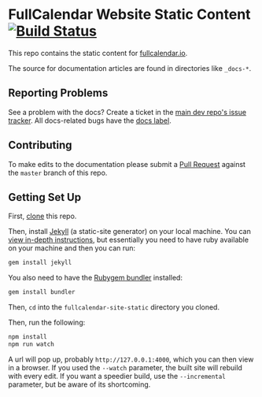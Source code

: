 
# FullCalendar Website Static Content [![Build Status](https://travis-ci.org/fullcalendar/fullcalendar-site-static.svg?branch=master)](https://travis-ci.org/fullcalendar/fullcalendar-site-static)

This repo contains the static content for [fullcalendar.io](https://fullcalendar.io).

The source for documentation articles are found in directories like `_docs-*`.


## Reporting Problems

See a problem with the docs? Create a ticket in the [main dev repo's issue tracker](https://github.com/fullcalendar/fullcalendar/issues). All docs-related bugs have the [docs label](https://github.com/fullcalendar/fullcalendar/issues?q=is%3Aopen+is%3Aissue+label%3ADocs).


## Contributing

To make edits to the documentation please submit a [Pull Request](https://help.github.com/articles/creating-a-pull-request/) against the `master` branch of this repo.


## Getting Set Up

First, [clone](https://help.github.com/articles/cloning-a-repository/) this repo.

Then, install [Jekyll](https://jekyllrb.com/) (a static-site generator) on your local machine. You can [view in-depth instructions](https://jekyllrb.com/docs/installation/), but essentially you need to have ruby available on your machine and then you can run:

```sh
gem install jekyll
```

You also need to have the [Rubygem bundler](https://bundler.io/) installed:

```sh
gem install bundler
```

Then, `cd` into the `fullcalendar-site-static` directory you cloned.

Then, run the following:

```sh
npm install
npm run watch
```

A url will pop up, probably `http://127.0.0.1:4000`, which you can then view in a browser. If you used the `--watch` parameter, the built site will rebuild with every edit. If you want a speedier build, use the `--incremental` parameter, but be aware of its shortcoming.
